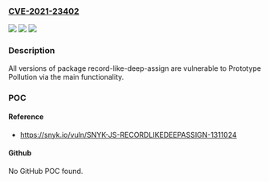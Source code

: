 ### [CVE-2021-23402](https://cve.mitre.org/cgi-bin/cvename.cgi?name=CVE-2021-23402)
![](https://img.shields.io/static/v1?label=Product&message=record-like-deep-assign&color=blue)
![](https://img.shields.io/static/v1?label=Version&message=%3E%3D%200%20&color=brighgreen)
![](https://img.shields.io/static/v1?label=Vulnerability&message=Prototype%20Pollution&color=brighgreen)

### Description

All versions of package record-like-deep-assign are vulnerable to Prototype Pollution via the main functionality.

### POC

#### Reference
- https://snyk.io/vuln/SNYK-JS-RECORDLIKEDEEPASSIGN-1311024

#### Github
No GitHub POC found.


